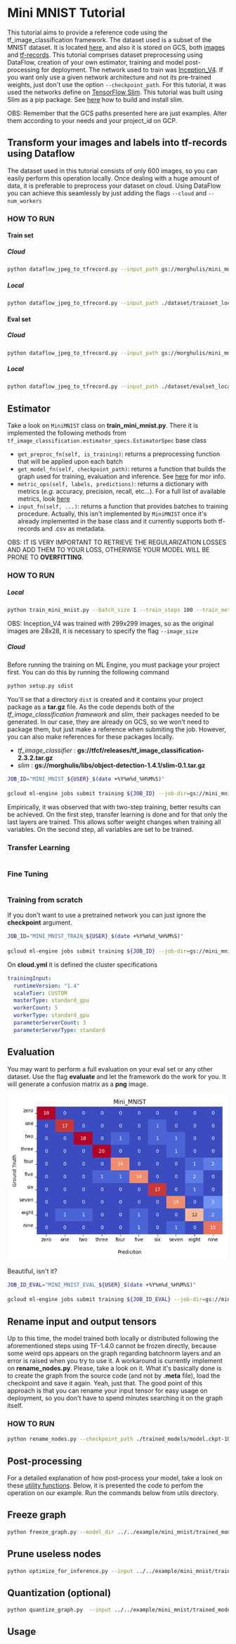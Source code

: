 # Mini MNIST Tutorial

This tutorial aims to provide a reference code using the tf_image_classification framework.
The dataset used is a subset of the MNIST dataset. It is located [here](), and also it is stored on GCS, both [images](gs:///morghulis/mini_mnist/images/) and [tf-records](gs:///morghulis/mini_mnist/tf_records/).
This tutorial comprises dataset preprocessing using DataFlow, creation of your own estimator, training and model post-processing for deployment.
The network used to train was [Inception_V4](https://github.com/tensorflow/models/tree/master/research/slim#pre-trained-models).
If you want only use a given network architecture and not its pre-trained weights, just don't use the option `--checkpoint_path`.
For this tutorial, it was used the networks define on [TensorFlow Slim](https://github.com/tensorflow/models/tree/master/research/slim/nets).
This tutorial was built using Slim as a pip package. See [here]() how to build and install slim.

OBS: Remember that the GCS paths presented here are just examples. Alter them according to your needs and your project_id on GCP.

## Transform your images and labels into tf-records using Dataflow
The dataset used in this tutorial consists of only 600 images, so you can easily perform this operation locally.
Once dealing with a huge amount of data, it is preferable to preprocess your dataset on cloud. Using DataFlow you can achieve this seamlessly by just adding the flags `--cloud` and `--num_workers`

### HOW TO RUN

#### Train set
##### Cloud
```bash
python dataflow_jpeg_to_tfrecord.py --input_path gs://morghulis/mini_mnist/trainset_gcs.csv --output_path gs://morghulis/mini_mnist/tf_records/train --num_workers 10 --job_name mini-mnist-train --cloud
```
##### Local
```bash
python dataflow_jpeg_to_tfrecord.py --input_path ./dataset/trainset_local.csv --output_path ./dataset/tf_records/train
```

#### Eval set
##### Cloud
```bash
python dataflow_jpeg_to_tfrecord.py --input_path gs://morghulis/mini_mnist/evalset_gcs.csv --output_path gs://morghulis/mini_mnist/tf_records/eval --num_workers 10 --job_name mini-mnist-eval --cloud
```

##### Local
```bash
python dataflow_jpeg_to_tfrecord.py --input_path ./dataset/evalset_local.csv --output_path ./dataset/tf_records/eval
```

## Estimator 
Take a look on `MiniMNIST` class on **train_mini_mnist.py**. There it is implemented the following methods from `tf_image_classification.estimator_specs.EstimatorSpec` base class


- `get_preproc_fn(self, is_training)`: returns a preprocessing function that will be applied upon each batch
- `get_model_fn(self, checkpoint_path)`: returns a function that builds the graph used for training, evaluation and inference. See [here](https://www.tensorflow.org/api_docs/python/tf/contrib/learn/ModeKeys) for mor info.
- `metric_ops(self, labels, predictions)`: returns a dictionary with metrics (_e.g._ accuracy, precision, recall, etc...). For a full list of available metrics, look [here](https://www.tensorflow.org/api_docs/python/tf/metrics)
- `input_fn(self, ...)`: returns a function that provides batches to training procedure. Actually, this isn't implemented by `MiniMNIST` once it's already implemented in the base class and it currently supports both tf-records and .csv as metadata.

OBS: IT IS VERY IMPORTANT TO RETRIEVE THE REGULARIZATION LOSSES AND ADD THEM TO YOUR LOSS, OTHERWISE YOUR MODEL WILL BE PRONE TO **OVERFITTING**.

### HOW TO RUN


##### Local

```bash
python train_mini_mnist.py --batch_size 1 --train_steps 100 --train_metadata ./dataset/tf_records/train* --eval_metadata ./dataset/tf_records/eval* --checkpoint_path ./checkpoints/inception_v4.ckpt --model_dir ./trained_models --eval_freq 100 --eval_throttle_secs 30 --learning_rate 0.001 --image_size 299
```

OBS: Inception_V4 was trained with 299x299 images, so as the original images are 28x28, it is necessary to specify the flag `--image_size`

##### Cloud

Before running the training on ML Engine, you must package your project first. You can do this by running the following command
```bash
python setup.py sdist
```

You'll se that a directory `dist` is created and it contains your project package as a **tar.gz** file.
As the code depends both of the _tf_image_classification framework_ and _slim_, their packages needed to be generated.
In our case, they are already on GCS, so we won't need to package them, but just make a reference when submiting the job.
However, you can also make references for these packages locally.

- _tf_image_classifier_ : **gs://tfcf/releases/tf_image_classification-2.3.2.tar.gz**
- _slim_ : **gs://morghulis/libs/object-detection-1.4.1/slim-0.1.tar.gz**

```bash
JOB_ID="MINI_MNIST_${USER}_$(date +%Y%m%d_%H%M%S)"

gcloud ml-engine jobs submit training ${JOB_ID} --job-dir=gs://mini_mnist/${JOB_ID} --module-name mini_mnist.train_mini_mnist --packages dist/mini_mnist-0.1.tar.gz,gs://tfcf/releases/tf_image_classification-2.3.2.tar.gz,gs://morghulis/libs/object-detection-1.4.1/slim-0.1.tar.gz --region us-east1 --config ./cloud.yml --  --batch_size 32 --train_steps 1000 --train_metadata gs://mini_mnist/tf_records/train* --eval_metadata gs://mini_mnist/tf_records/eval* --checkpoint_path gs://mini_mnist/pretrained_ckpt/inception_v4.ckpt --model_dir gs://mini_mnist/trained_models/${JOB_ID} --eval_freq 10 --eval_throttle_secs 120 --learning_rate 0.00001 --image_size 299
```

Empirically, it was observed that with two-step training, better results can be achieved. 
On the first step, transfer learning is done and for that only the last layers are trained. This allows softer weight changes when training all variables.
On the second step, all variables are set to be trained.

### Transfer Learning
```bash
```

### Fine Tuning
```bash
```

### Training from scratch

If you don't want to use a pretrained network you can just ignore the **checkpoint** argument.
```bash
JOB_ID="MINI_MNIST_TRAIN_${USER}_$(date +%Y%m%d_%H%M%S)"

gcloud ml-engine jobs submit training ${JOB_ID} --job-dir=gs://mini_mnist/experiments/${JOB_ID} --module-name mini_mnist.train_mini_mnist --packages dist/mini_mnist-0.1.tar.gz,gs://tfcf/releases/tf_image_classification-2.3.2.tar.gz,gs://morghulis/libs/object-detection-1.4.1/slim-0.1.tar.gz --region us-east1 --config ./cloud.yml --  --batch_size 32 --train_steps 10000 --train_metadata gs://mini_mnist/tf_records/train* --eval_metadata gs://mini_mnist/tf_records/eval* --model_dir gs://mini_mnist/trained_models/${JOB_ID} --eval_freq 6 --eval_throttle_secs 15 --image_size 32 --optimizer adadelta
```

On **cloud.yml** it is defined the cluster specifications
```yaml
trainingInput:
  runtimeVersion: "1.4"
  scaleTier: CUSTOM
  masterType: standard_gpu
  workerCount: 5
  workerType: standard_gpu
  parameterServerCount: 3
  parameterServerType: standard
```

## Evaluation

You may want to perform a full evaluation on your eval set or any other dataset. Use the flag **evaluate** and let the framework do the work for you.
It will generate a confusion matrix as a **png** image.

![alt text](./images/confusion_matrix.png "Confusion Matrix")

Beautiful, isn't it?

```bash
JOB_ID_EVAL="MINI_MNIST_EVAL_${USER}_$(date +%Y%m%d_%H%M%S)"

gcloud ml-engine jobs submit training ${JOB_ID_EVAL} --job-dir=gs://mini_mnist/experiments/${JOB_ID_EVAL} --module-name mini_mnist.train_mini_mnist --packages dist/mini_mnist-0.1.tar.gz,gs://tfcf/releases/tf_image_classification-2.3.2.tar.gz,gs://morghulis/libs/object-detection-1.4.1/slim-0.1.tar.gz --region us-east1 --config ./cloud_eval.yml --  --batch_size 32 --eval_metadata gs://mini_mnist/tf_records/eval* --model_dir gs://mini_mnist/trained_models/MINI_MNIST_TRAIN_rodrigofp_20180207_173637 --image_size 32 --evaluate --output_cm_folder gs://mini_mnist/experiments/MINI_MNIST_TRAIN_rodrigofp_20180207_173637/confusion_matrices --labels gs://mini_mnist/metadata/labels.txt
```

## Rename input and output tensors
Up to this time, the model trained both locally or distributed following the aforementioned steps using TF-1.4.0 cannot be frozen directly, because some weird ops appears on the graph regarding batchnorm layers and an error is raised when you try to use it.
A workaround is currently implement on **rename_nodes.py**. Please, take a look on it.
What it's basically done is to create the graph from the source code (and not by **.meta** file), load the checkpoint and save it again. Yeah, just that. The good point of this approach is that you can rename your input tensor for easy usage on deployment, so you don't have to spend minutes searching it on the graph itself.

### HOW TO RUN

```bash
python rename_nodes.py --checkpoint_path ./trained_models/model.ckpt-100 --output_checkpoint_path ./trained_models/renamed_model/renamed_model.ckpt --image_size 299
```
## Post-processing
For a detailed explanation of how post-process your model, take a look on these [utility functions](https://bitbucket.org/ciandt_it/tf_image_classification/src/master/tf_image_classification/utils/README.md?at=master&fileviewer=file-view-default).
Below, it is presented the code to perfom the operation on our example. 
Run the commands below from utils directory.

## Freeze graph
```bash
python freeze_graph.py --model_dir ../../example/mini_mnist/trained_models/renamed_model/ --output_tensors prediction --output_pb ../../example/mini_mnist/trained_models/frozen_model.pb
```

## Prune useless nodes
```bash
python optimize_for_inference.py --input ../../example/mini_mnist/trained_models/renamed_model/frozen_model.pb --output ../../example/mini_mnist/trained_models/renamed_model/opt_frozen_model.pb --input_names input_image --output_names prediction
```

## Quantization (optional)
```bash
python quantize_graph.py  --input ../../example/mini_mnist/trained_models/renamed_model/opt_frozen_model.pb --output ../../example/mini_mnist/trained_models/renamed_model/quantized_model.pb --output_node_names prediction  --print_nodes --mode eightbit --logtostderr
```

## Usage